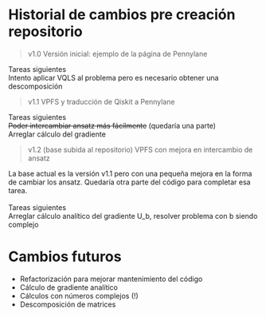 
Historial de cambios pre creación repositorio
============================================
> v1.0 Versión inicial: ejemplo de la página de Pennylane
> 
Tareas siguientes <br>
Intento aplicar VQLS al problema pero es necesario obtener una descomposición

> v1.1 VPFS y traducción de Qiskit a Pennylane

Tareas siguientes <br>
~~Poder intercambiar ansatz más fácilmente~~ (quedaría una parte) <br>
Arreglar cálculo del gradiente

> v1.2 (base subida al repositorio) VPFS con mejora en intercambio de ansatz

La base actual es la versión v1.1 pero con una pequeña mejora en la forma de cambiar los ansatz. Quedaría otra parte del código para completar esa tarea. <br> <br>
Tareas siguientes <br>
Arreglar cálculo analítico del gradiente
U_b, resolver problema con b siendo complejo

Cambios futuros
===============
- Refactorización para mejorar mantenimiento del código
- Cálculo de gradiente analítico
- Cálculos con números complejos (!)
- Descomposición de matrices